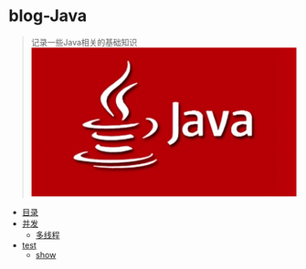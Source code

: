 # blog-Java
> 记录一些Java相关的基础知识
![](assets/6ed0b1ea.jpg)


* [目录](SUMMARY.md)
* [并发]()
  * [多线程](./并发/多线程.md)
* [test]()
  * [show](内存管理.md)

